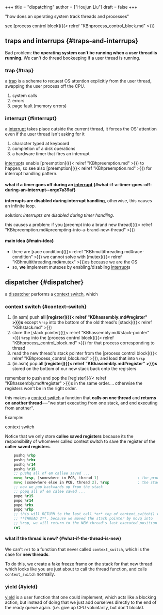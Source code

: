 +++
title = "dispatching"
author = ["Houjun Liu"]
draft = false
+++

"how does an operating system track threads and processes"

see [process control block]({{< relref "KBhprocess_control_block.md" >}})


## traps and interrups {#traps-and-interrups}

Bad problem: **the operating system can't be running when a user thread is running**. We can't do thread bookeeping if a user thread is running.


### trap {#trap}

a [trap](#trap) is a scheme to request OS attention explicitly from the user thread, swapping the user process off the CPU.

1.  system calls
2.  errors
3.  page fault (memory errors)


### interrupt {#interrupt}

a [interrupt](#interrupt) takes place outside the current thread, it forces the OS' attention even if the user thread isn't asking for it

1.  character typed at keyboard
2.  completion of a disk operations
3.  a hardware timer that fires an interrupt

[interrupt](#interrupt)s enable [preemption]({{< relref "KBhpreemption.md" >}}) to happen, so see also [preemption]({{< relref "KBhpreemption.md" >}}) for interrupt handling pattern.


#### what if a timer goes off during an [interrupt](#interrupt) {#what-if-a-timer-goes-off-during-an-interrupt--orge7a39af}

**interrupts are disabled during interrupt handling**, otherwise, this causes an infinite loop.

solution: _interrupts are disabled during timer handling_.

this causes a problem: if you [preempt into a brand new thread]({{< relref "KBhpreemption.md#preempting-into-a-brand-new-thread" >}})


#### main idea {#main-idea}

-   there are [race condition]({{< relref "KBhmultithreading.md#race-condition" >}}) we cannot solve with [mutex]({{< relref "KBhmultithreading.md#mutex" >}})es because we are the OS
-   so, **we** implement mutexes by enabling/disabling [interrupt](#interrupt)s


## dispatcher {#dispatcher}

a [dispatcher](#dispatcher) performs a [context switch](#context-switch), which


### context switch {#context-switch}

1.  (in asm) push **all [register]({{< relref "KBhassembly.md#register" >}})s** except `%rsp` into the bottom of the old thread's [stack]({{< relref "KBhstack.md" >}})
2.  store the [stack pointer]({{< relref "KBhassembly.md#stack-pointer" >}}) `%rsp` into the [process control block]({{< relref "KBhprocess_control_block.md" >}}) for that process corresponding to thread
3.  read the new thread's stack pointer from the [process control block]({{< relref "KBhprocess_control_block.md" >}}), and load that into `%rsp`
4.  (in asm) pop **all [register]({{< relref "KBhassembly.md#register" >}})s** stored on the bottom of our new stack back onto the registers

remember to push and pop the [register]({{< relref "KBhassembly.md#register" >}})s in the same order.... otherwise the registers won't be in the right order.

this makes a [context switch](#context-switch) a function that **calls on one thread** and **returns on another thread**---"we start executing from one stack, and end executing from another".

Example:

context switch

Notice that we only store **callee saved registers** because its the responsibility of whomever called context switch to save the register of the **caller saved registers**.

```asm
    pushq %rbp
    pushq %rbx
    pushq %r14
    pushq %r15
    ;; pushq all of em callee saved ...
    movq %rsp, [somewhere in PCB, thread 1]                  ; the process control block
    movq [somewhere else in PCB, thread 2], %rsp             ; the stack is now somewhere else
    ;; now we pop backwards up from the stack
    ;; popq all of em calee saved ...
    popq %r15
    popq %r14
    popq %rbx
    popq %rbp
    ;; this will RETURN to the last call *or* top of context_switch() of the
    ;; **THREAD 2**, because we moved the stack pointer by movq into
    ;; %rsp, we will return to the NEW thread's last executed position
    ret
```


#### what if the thread is new? {#what-if-the-thread-is-new}

We can't `ret` to a function that never called `context_switch`, which is the case for **new threads**.

To do this, we create a fake freeze frame on the stack for that new thread which looks like you are just about to call the thread function, and calls `context_switch` normally.


### yield {#yield}

[yield](#yield) is a user function that one could implement, which acts like a blocking action, but instead of doing that we just add ourselves directly to the end of the ready queue again. (i.e. give up CPU voluntarily, but don't block0.
